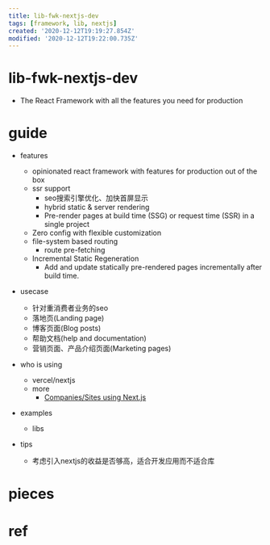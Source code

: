 ```yaml
---
title: lib-fwk-nextjs-dev
tags: [framework, lib, nextjs]
created: '2020-12-12T19:19:27.854Z'
modified: '2020-12-12T19:22:00.735Z'
---
```


# lib-fwk-nextjs-dev

- The React Framework with all the features you need for production

# guide

- features
  - opinionated react framework with features for production out of the box
  - ssr support
    - seo搜索引擎优化、加快首屏显示
    - hybrid static & server rendering
    - Pre-render pages at build time (SSG) or request time (SSR) in a single project
  - Zero config with flexible customization
  - file-system based routing
    - route pre-fetching
  - Incremental Static Regeneration
    - Add and update statically pre-rendered pages incrementally after build time.

- usecase
  - 针对重消费者业务的seo
  - 落地页(Landing page)
  - 博客页面(Blog posts)
  - 帮助文档(help and documentation)
  - 营销页面、产品介绍页面(Marketing pages)

- who is using
  - vercel/nextjs
  - more
    - [Companies/Sites using Next.js](https://github.com/vercel/next.js/discussions/10640)

- examples
  - libs

- tips
  - 考虑引入nextjs的收益是否够高，适合开发应用而不适合库

# pieces

# ref
